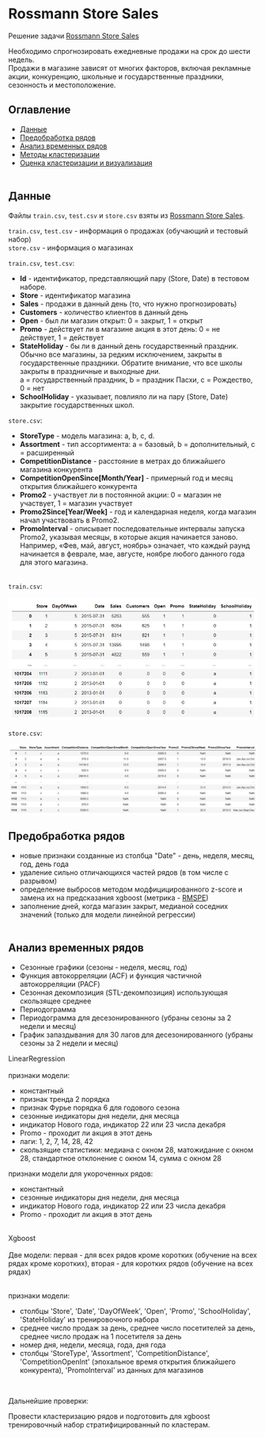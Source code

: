 # Rossmann Store Sales

Решение задачи [Rossmann Store Sales](https://www.kaggle.com/c/rossmann-store-sales/data)

Необходимо спрогнозировать ежедневные продажи на срок до шести недель.<br> 
Продажи в магазине зависят от многих факторов, включая рекламные акции, конкуренцию, школьные и государственные праздники, сезонность и местоположение.


## Оглавление

- [Данные](#данные)
- [Предобработка рядов](#предобработка-рядов)
- [Анализ временных рядов](#анализ-временных-рядов)
- [Методы кластеризации](#методы-кластеризации)
- [Оценка кластеризации и визуализация](#оценка-кластеризации-и-визуализация)<br><br>


## Данные

Файлы `train.csv`, `test.csv` и `store.csv` взяты из [Rossmann Store Sales](https://www.kaggle.com/c/rossmann-store-sales/data).

`train.csv`, `test.csv` - информация о продажах (обучающий и тестовый набор)<br>
`store.csv` - информация о магазинах

`train.csv`, `test.csv`:
- **Id** - идентификатор, представляющий пару (Store, Date) в тестовом наборе.
- **Store** - идентификатор магазина
- **Sales** - продажи в данный день (то, что нужно прогнозировать)
- **Customers** - количество клиентов в данный день 
- **Open** - был ли магазин открыт: 0 = закрыт, 1 = открыт
- **Promo** - действует ли в магазине акция в этот день: 0 = не действует, 1 = действует
- **StateHoliday** - бы ли в данный день государственный праздник. <br>
  Обычно все магазины, за редким исключением, закрыты в   
  государственные праздники. Обратите внимание, что все школы закрыты в праздничные и выходные дни.<br> 
  a = государственный праздник, b = праздник Пасхи, c = Рождество, 0 = нет
- **SchoolHoliday** - указывает, повлияло ли на пару (Store, Date) закрытие государственных школ.

`store.csv`: 
- **StoreType** - модель магазина: a, b, c, d.
- **Assortment** - тип ассортимента: a = базовый, b = дополнительный, c = расширенный
- **CompetitionDistance** - расстояние в метрах до ближайшего магазина конкурента
- **CompetitionOpenSince[Month/Year]** - примерный год и месяц открытия ближайшего конкурента
- **Promo2** - участвует ли в постоянной акции: 0 = магазин не участвует, 1 = магазин участвует
- **Promo2Since[Year/Week]** - год и календарная неделя, когда магазин начал участвовать в Promo2.
- **PromoInterval** - описывает последовательные интервалы запуска Promo2, указывая месяцы, в которые акция начинается заново.<br> 
  Например, «Фев, май, август, ноябрь» означает, что каждый раунд начинается в феврале, мае, августе, ноябре любого данного года 
  для этого магазина.
  <br><br>

`train.csv`:
<p align="center">
<img src="./img/readme/train.jpg" />
</p>

`store.csv`:
<p align="center">
<img src="./img/readme/stores.jpg" />
</p>

## Предобработка рядов
  - новые признаки созданные из столбца "Date" - день, неделя, месяц, год, день года
  - удаление сильно отличающихся частей рядов (в том числе с разрывом)
  - определение выбросов методом модфицицированного z-score и замена их на предсказания xgboost (метрика - [RMSPE](https://help.pecan.ai/en/articles/6456388-model-performance-metrics-for-regression-models#Modelperformancemetricsforregressionmodels-RootMeanSquaredPercentageError(RMSPE)))
  - заполнение дней, когда магазин закрыт, медианой соседних значений (только для модели линейной регрессии)<br><br>


## Анализ временных рядов
- Сезонные графики (сезоны - неделя, месяц, год)
- Функция автокорреляции (ACF) и функция частичной автокорреляции (PACF)
- Сезонная декомпозиция (STL-декомпозиция) использующая скользящее среднее
- Периодограмма
- Периодограмма для десезонированного (убраны сезоны за 2 недели и месяц)
- График запаздывания для 30 лагов для десезонированного (убраны сезоны за 2 недели и месяц)



LinearRegression
<br/>
<br/>
признаки модели:
  - константный
  - признак тренда 2 порядка
  - признак Фурье порядка 6 для годового сезона
  - сезонные индикаторы дня недели, дня месяца
  - индикатор Нового года, индикатор 22 или 23 числа декабря
  - Promo - проходит ли акция в этот день
  - лаги: 1, 2, 7, 14, 28, 42
  - скользящие статистики: медиана с окном 28, матожидание с окном 28, стандартное отклонение с окном 14, сумма с окном 28

признаки модели для укороченных рядов:
  - константный
  - сезонные индикаторы дня недели, дня месяца
  - индикатор Нового года, индикатор 22 или 23 числа декабря
  - Promo - проходит ли акция в этот день

<br/>
Xgboost
<br/>
<br/>
Две модели: первая - для всех рядов кроме коротких (обучение на всех рядах кроме коротких), вторая - для коротких рядов (обучение на всех рядах)
<br/>
<br/>

признаки модели:
  - столбцы 'Store', 'Date', 'DayOfWeek', 'Open', 'Promo', 'SchoolHoliday', 'StateHoliday' из тренировочного набора
  - среднее число продаж за день, среднее число посетителей за день, среднее число продаж на 1 посетителя за день
  - номер дня, недели, месяца, года, дня года
  - столбцы 'StoreType', 'Assortment', 'CompetitionDistance', 'CompetitionOpenInt' (эпохальное время открытия ближайшего конкурента), 
    'PromoInterval' из данных для магазинов
<br/>

Дальнейшие проверки:
<br/>

Провести кластеризацию рядов и подготовить для xgboost тренировочный набор стратифицированный по кластерам.
